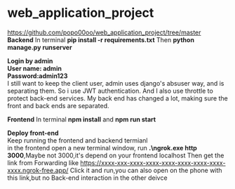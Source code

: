 # web_application_project
https://github.com/popo00oo/web_application_project/tree/master<br>
**Backend**
In terminal   **pip install -r requirements.txt**
Then **python manage.py runserver**   


**Login by admin**<br>
**User name: admin**<br>
**Password:admin123**<br>
I still want to keep the client user, admin uses django's absuser way, and is separating them. So i use JWT authentication. And I also use throttle to protect back-end services.
My back end has changed a lot, making sure the front and back ends are separated.


**Frontend**
In terminal  **npm install** and **npm run start** 

**Deploy front-end**<br>
Keep running the frontend and backend termianl <br>
in the frontend open a new terminal window, run **.\ngrok.exe http 3000**,Maybe not 3000,it's depend on your frontend localhost
Then get the link from Forwarding like https://xxxx-xxx-xxxx-xxxx-xxxx-xxxx-xxxx-xxxx-xxxx.ngrok-free.app/ Click it and run,you can also open on the phone with this link,but no Back-end interaction in the other deivce

